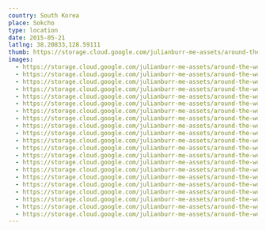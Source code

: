 ```yaml
---
country: South Korea
place: Sokcho
type: location
date: 2015-05-21
latlng: 38.20833,128.59111
thumb: https://storage.cloud.google.com/julianburr-me-assets/around-the-world/south-korea/sokcho/IMG_9624--thumb.JPG
images:
  - https://storage.cloud.google.com/julianburr-me-assets/around-the-world/south-korea/sokcho/IMG_9671.JPG
  - https://storage.cloud.google.com/julianburr-me-assets/around-the-world/south-korea/sokcho/IMG_9619.JPG
  - https://storage.cloud.google.com/julianburr-me-assets/around-the-world/south-korea/sokcho/IMG_9538.JPG
  - https://storage.cloud.google.com/julianburr-me-assets/around-the-world/south-korea/sokcho/IMG_9578.JPG
  - https://storage.cloud.google.com/julianburr-me-assets/around-the-world/south-korea/sokcho/IMG_9540.JPG
  - https://storage.cloud.google.com/julianburr-me-assets/around-the-world/south-korea/sokcho/IMG_9581.JPG
  - https://storage.cloud.google.com/julianburr-me-assets/around-the-world/south-korea/sokcho/IMG_9614.JPG
  - https://storage.cloud.google.com/julianburr-me-assets/around-the-world/south-korea/sokcho/IMG_9662.JPG
  - https://storage.cloud.google.com/julianburr-me-assets/around-the-world/south-korea/sokcho/IMG_9574.JPG
  - https://storage.cloud.google.com/julianburr-me-assets/around-the-world/south-korea/sokcho/IMG_9624.JPG
  - https://storage.cloud.google.com/julianburr-me-assets/around-the-world/south-korea/sokcho/IMG_9664.JPG
  - https://storage.cloud.google.com/julianburr-me-assets/around-the-world/south-korea/sokcho/IMG_9686.JPG
  - https://storage.cloud.google.com/julianburr-me-assets/around-the-world/south-korea/sokcho/IMG_9556.JPG
  - https://storage.cloud.google.com/julianburr-me-assets/around-the-world/south-korea/sokcho/IMG_9687.JPG
  - https://storage.cloud.google.com/julianburr-me-assets/around-the-world/south-korea/sokcho/IMG_9552.JPG
  - https://storage.cloud.google.com/julianburr-me-assets/around-the-world/south-korea/sokcho/IMG_9535.JPG
  - https://storage.cloud.google.com/julianburr-me-assets/around-the-world/south-korea/sokcho/IMG_9607.JPG
  - https://storage.cloud.google.com/julianburr-me-assets/around-the-world/south-korea/sokcho/IMG_9681.JPG
  - https://storage.cloud.google.com/julianburr-me-assets/around-the-world/south-korea/sokcho/IMG_9551.JPG
  - https://storage.cloud.google.com/julianburr-me-assets/around-the-world/south-korea/sokcho/IMG_9613.JPG
  - https://storage.cloud.google.com/julianburr-me-assets/around-the-world/south-korea/sokcho/IMG_9537.JPG
---
```

